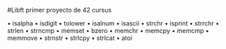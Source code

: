 #Libft primer proyecto de 42 cursus

• isalpha
• isdigit
• tolower
• isalnum
• isascii
• strchr
• isprint
• strrchr
• strlen
• strncmp
• memset
• bzero
• memchr
• memcpy
• memcmp
• memmove
• strnstr
• strlcpy
• strlcat
• atoi
